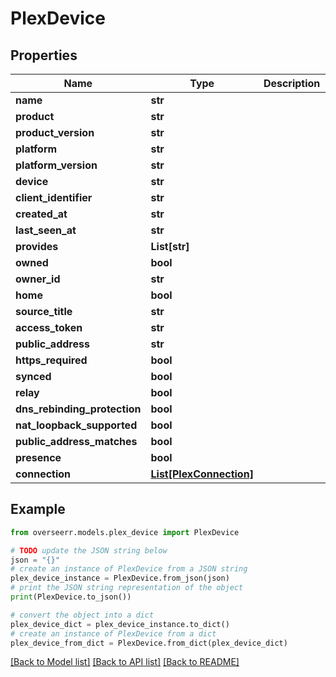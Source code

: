 # PlexDevice


## Properties

Name | Type | Description | Notes
------------ | ------------- | ------------- | -------------
**name** | **str** |  | 
**product** | **str** |  | 
**product_version** | **str** |  | 
**platform** | **str** |  | 
**platform_version** | **str** |  | [optional] 
**device** | **str** |  | 
**client_identifier** | **str** |  | 
**created_at** | **str** |  | 
**last_seen_at** | **str** |  | 
**provides** | **List[str]** |  | 
**owned** | **bool** |  | 
**owner_id** | **str** |  | [optional] 
**home** | **bool** |  | [optional] 
**source_title** | **str** |  | [optional] 
**access_token** | **str** |  | [optional] 
**public_address** | **str** |  | [optional] 
**https_required** | **bool** |  | [optional] 
**synced** | **bool** |  | [optional] 
**relay** | **bool** |  | [optional] 
**dns_rebinding_protection** | **bool** |  | [optional] 
**nat_loopback_supported** | **bool** |  | [optional] 
**public_address_matches** | **bool** |  | [optional] 
**presence** | **bool** |  | [optional] 
**connection** | [**List[PlexConnection]**](PlexConnection.md) |  | 

## Example

```python
from overseerr.models.plex_device import PlexDevice

# TODO update the JSON string below
json = "{}"
# create an instance of PlexDevice from a JSON string
plex_device_instance = PlexDevice.from_json(json)
# print the JSON string representation of the object
print(PlexDevice.to_json())

# convert the object into a dict
plex_device_dict = plex_device_instance.to_dict()
# create an instance of PlexDevice from a dict
plex_device_from_dict = PlexDevice.from_dict(plex_device_dict)
```
[[Back to Model list]](../README.md#documentation-for-models) [[Back to API list]](../README.md#documentation-for-api-endpoints) [[Back to README]](../README.md)


